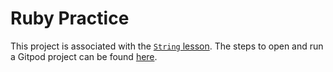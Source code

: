 # Ruby Practice

This project is associated with the [`String` lesson](https://learn.firstdraft.com/lessons/9). The steps to open and run a Gitpod project can be found [here](https://learn.firstdraft.com/lessons/29).
